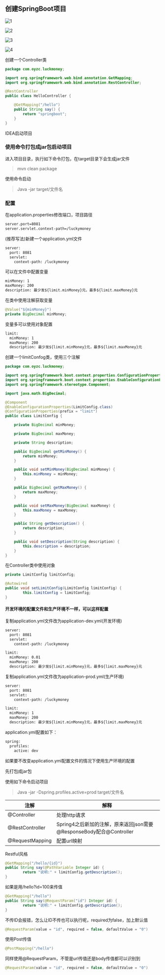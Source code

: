 ## 创建SpringBoot项目

![1](image/1.png)

![2](image/2.png)

![3](image/3.png)

![4](image/4.png)

创建一个Controller类

```java
package com.oyzc.luckmoney;

import org.springframework.web.bind.annotation.GetMapping;
import org.springframework.web.bind.annotation.RestController;

@RestController
public class HelloController {

    @GetMapping("/hello")
    public String say() {
        return "springboot";
    }
}
```

IDEA启动项目

### 使用命令打包成jar包启动项目

进入项目目录，执行如下命令打包，在target目录下会生成jar文件

>  mvn clean package

使用命令启动

> Java -jar target/文件名

### 配置

在application.properties修改端口，项目路径

```xml
server.port=8081
server.servlet.context-path=/luckymoney
```

(推荐写法)新建一个application.yml文件

```xml
server:
  port: 8081
  servlet:
    context-path: /luckymoney
```

可以在文件中配置变量

```xml
minMoney: 1
maxMoney: 200
description: 最少发${limit.minMoney}元，最多${limit.maxMoney}元
```

在类中使用注解获取变量

```java
@Value("${minMoney}")
private BigDecimal minMoney;
```

变量多可以使用对象配置

```xml
limit:
  minMoney: 1
  maxMoney: 200
  description: 最少发${limit.minMoney}元，最多${limit.maxMoney}元
```

创建一个limitConfog类，使用三个注解

```java
package com.oyzc.luckmoney;

import org.springframework.boot.context.properties.ConfigurationProperties;
import org.springframework.boot.context.properties.EnableConfigurationProperties;
import org.springframework.stereotype.Component;

import java.math.BigDecimal;

@Component
@EnableConfigurationProperties(LimitConfig.class)
@ConfigurationProperties(prefix = "limit")
public class LimitConfig {

    private BigDecimal minMoney;

    private BigDecimal maxMoney;

    private String description;

    public BigDecimal getMinMoney() {
        return minMoney;
    }

    public void setMinMoney(BigDecimal minMoney) {
        this.minMoney = minMoney;
    }

    public BigDecimal getMaxMoney() {
        return maxMoney;
    }

    public void setMaxMoney(BigDecimal maxMoney) {
        this.maxMoney = maxMoney;
    }

    public String getDescription() {
        return description;
    }

    public void setDescription(String description) {
        this.description = description;
    }
}
```

在Controller类中使用对象

```java
private LimitConfig limitConfig;

@Autowired
public void setLimitConfig(LimitConfig limitConfig) {
		this.limitConfig = limitConfig;
}
```

#### 开发环境的配置文件和生产环境不一样，可以这样配置

复制application.yml文件改为application-dev.yml(开发环境)

```xml
server:
  port: 8081
  servlet:
    context-path: /luckymoney

limit:
  minMoney: 0.01
  maxMoney: 200
  description: 最少发${limit.minMoney}元，最多${limit.maxMoney}元
```

复制application.yml文件改为application-prod.yml(生产环境)

```xml
server:
  port: 8081
  servlet:
    context-path: /luckymoney

limit:
  minMoney: 1
  maxMoney: 200
  description: 最少发${limit.minMoney}元，最多${limit.maxMoney}元
```

application.yml配置如下：

```xml
spring:
  profiles:
    active: dev
```

如果要不改变application.yml配置文件的情况下使用生产环境的配置

先打包成jar包

使用如下命令启动项目

> Java -jar -Dspring.profiles.active=prod target/文件名

| 注解            | 解释                                                         |
| --------------- | ------------------------------------------------------------ |
| @Controller     | 处理http请求                                                 |
| @RestController | Spring4之后新加的注解，原来返回json需要@ResponseBody配合@Controller |
| @RequestMapping | 配置url映射                                                  |

Restful风格 

```java
@GetMapping("/hello/{id}")
public String say(@PathVariable Integer id) {
		return "说明:" + limitConfig.getDescription();
}
```

如果是用/hello?id=100来传值

```java
@GetMapping("/hello")
public String say(@RequestParam("id") Integer id) {
		return "说明:" + limitConfig.getDescription();
}
```

不传ID会报错，怎么让ID不传也可以执行呢，required为false，加上默认值

```java
@RequestParam(value = "id", required = false, defaultValue = "0")
```

使用Post传值

```java
@PostMapping("/hello")
```

同样使用@RequestParam，不管是url传值还是body传值都可以识别到

```java
@RequestParam(value = "id", required = false, defaultValue = "0")
```

